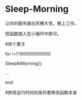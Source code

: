 # Sleep-Morning

让你的服务器白天睡大觉，晚上工作。

把函数插入在小循环中即可。

#举个栗子

for i=1:100000000000

  SleepAtMorning();
  
  ...
  
end

#修改运行时间的条件要修改函数本身

